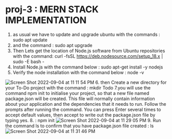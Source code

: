 # proj-3 : MERN STACK IMPLEMENTATION
1. as usual we have to update and upgrade ubuntu with the commands : sudo apt update
2. and the command : sudo apt upgrade
3. Then Lets get the location of Node.js software from Ubuntu repositories with the command: curl -fsSL https://deb.nodesource.com/setup_18.x | sudo -E bash -
4. Install Node.js with the command below : sudo apt-get install -y nodejs
5. Verify the node installation with the command below : node -v 

![Screen Shot 2022-09-04 at 11 11 54 PM](https://user-images.githubusercontent.com/112595648/188335364-7b78044c-991e-4bfa-b2ce-cd2c89edf7ce.png)
6. then Create a new directory for your To-Do project with the command 
: mkdir Todo
7.you will use the command npm init to initialise your project, so that a new file named package.json will be created. This file will normally contain information about your application and the dependencies that it needs to run. Follow the prompts after running the command. You can press Enter several times to accept default values, then accept to write out the package.json file by typing yes.
8. : npm init
![Screen Shot 2022-09-04 at 11 29 05 PM](https://user-images.githubusercontent.com/112595648/188335842-1aa7bca5-b6c2-4d3e-a0ad-59437364fe1c.png)
9. Run the command ls to confirm that you have package.json file created : ls
![Screen Shot 2022-09-04 at 11 31 46 PM](https://user-images.githubusercontent.com/112595648/188335900-58ac02ec-28a5-43b1-9e9e-6b4e2baa42ba.png)

